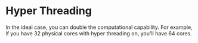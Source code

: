 # Hyper Threading

In the ideal case, you can double the computational capability. For example, if you have 32 physical cores with hyper threading on, you'll have 64 cores.

## 